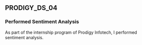 ## PRODIGY_DS_04

### Performed Sentiment Analysis

As part of the internship program of Prodigy Infotech, I performed sentiment analysis.
